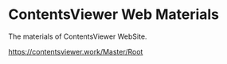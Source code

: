 # ContentsViewer Web Materials

The materials of ContentsViewer WebSite.

<https://contentsviewer.work/Master/Root>
